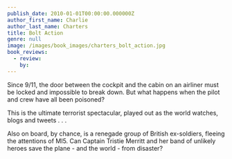 ```yaml
---
publish_date: 2010-01-01T00:00:00.000000Z
author_first_name: Charlie
author_last_name: Charters
title: Bolt Action
genre: null
image: /images/book_images/charters_bolt_action.jpg
book_reviews:
  - review: 
    by: 
---
```

Since 9/11, the door between the cockpit and the cabin on an airliner must be locked and impossible to break down. But what happens when the pilot and crew have all been poisoned?

This is the ultimate terrorist spectacular, played out as the world watches, blogs and tweets . . .

Also on board, by chance, is a renegade group of British ex-soldiers, fleeing the attentions of MI5. Can Captain Tristie Merritt and her band of unlikely heroes save the plane - and the world - from disaster?